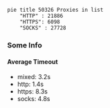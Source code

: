 
```mermaid
pie title 50326 Proxies in list
    "HTTP" : 21886
    "HTTPS": 6098
    "SOCKS" : 27728
```

### Some Info
#### Average Timeout

- mixed: 3.2s
- http: 1.4s
- https: 8.3s
- socks: 4.8s